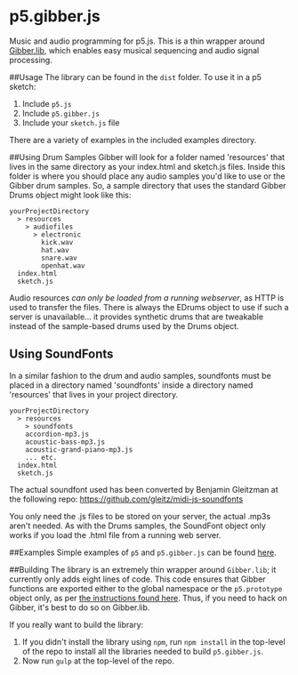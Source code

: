p5.gibber.js
============

Music and audio programming for p5.js. This is a thin wrapper around [Gibber.lib](http://charlie-roberts.com/gibber/gibber-lib-js), which enables easy musical sequencing and audio signal processing.

##Usage
The library can be found in the `dist` folder. To use it in a p5 sketch:

1. Include `p5.js`
2. Include `p5.gibber.js`
3. Include your `sketch.js` file

There are a variety of examples in the included examples directory.

##Using Drum Samples
Gibber will look for a folder named 'resources' that lives in the same directory as your index.html and sketch.js files. Inside this folder is where you should place any audio samples you'd like to use or the Gibber drum samples. So, a sample directory that uses the standard Gibber Drums object might look like this:


    yourProjectDirectory
      > resources
        > audiofiles
          > electronic
            kick.wav
            hat.wav
            snare.wav
            openhat.wav
      index.html
      sketch.js

Audio resources *can only be loaded from a running webserver*, as HTTP is used to transfer the files. There is always the EDrums object to use if such a server
is unavailable... it provides synthetic drums that are tweakable instead of the sample-based drums used by the Drums object.

## Using SoundFonts
In a similar fashion to the drum and audio samples, soundfonts must be placed in a directory named 'soundfonts' inside a directory named 'resources' that lives in your project directory.

    yourProjectDirectory
      > resources
        > soundfonts
        accordion-mp3.js
        acoustic-bass-mp3.js
        acoustic-grand-piano-mp3.js
        ... etc.
      index.html
      sketch.js

The actual soundfont used has been converted by Benjamin Gleitzman at the following repo: https://github.com/gleitz/midi-js-soundfonts

You only need the .js files to be stored on your server, the actual .mp3s aren't needed. As with the Drums samples, the SoundFont object only works if you load the .html file from a running web server.

##Examples
Simple examples of `p5` and `p5.gibber.js` can be found [here](http://charlie-roberts.com/gibber/p5-gibber/).

##Building
The library is an extremely thin wrapper around `Gibber.lib`; it currently only adds eight lines of code. This code ensures that Gibber functions are exported either to the global namespace or the `p5.prototype` object only, as per [the instructions found here](https://github.com/lmccart/p5.js/wiki/p5.js-overview#instantiation--namespace). Thus, if you need to hack on Gibber, it's best to do so on Gibber.lib.

If you really want to build the library:

1. If you didn't install the library using `npm`, run `npm install` in the top-level of the repo to install all the libraries needed to build `p5.gibber.js`.
2. Now run `gulp` at the top-level of the repo.
